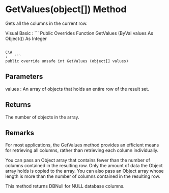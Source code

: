 <!-- loio3c17032a6c5f1014a02796361800595d -->

# GetValues\(object\[\]\) Method

Gets all the columns in the current row.



Visual Basic
:   ```
Public Overrides Function GetValues (ByVal values As Object()) As Integer
```

C\#
:   ```
public override unsafe int GetValues (object[] values)
```



## Parameters

values
:   An array of objects that holds an entire row of the result set.



## Returns

The number of objects in the array.



## Remarks

For most applications, the GetValues method provides an efficient means for retrieving all columns, rather than retrieving each column individually.

You can pass an Object array that contains fewer than the number of columns contained in the resulting row. Only the amount of data the Object array holds is copied to the array. You can also pass an Object array whose length is more than the number of columns contained in the resulting row.

This method returns DBNull for NULL database columns.

